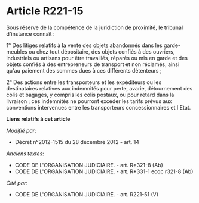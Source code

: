 # Article R221-15

Sous réserve de la compétence de la juridiction de proximité, le tribunal d'instance connaît :

1° Des litiges relatifs à la vente des objets abandonnés dans les garde-meubles ou chez tout dépositaire, des objets confiés
à des ouvriers, industriels ou artisans pour être travaillés, réparés ou mis en garde et des objets confiés à des
entrepreneurs de transport et non réclamés, ainsi qu'au paiement des sommes dues à ces différents détenteurs ;

2° Des actions entre les transporteurs et les expéditeurs ou les destinataires relatives aux indemnités pour perte, avarie,
détournement des colis et bagages, y compris les colis postaux, ou pour retard dans la livraison ; ces indemnités ne pourront
excéder les tarifs prévus aux conventions intervenues entre les transporteurs concessionnaires et l'Etat.

**Liens relatifs à cet article**

_Modifié par_:

  - Décret n°2012-1515 du 28 décembre 2012 - art. 14

_Anciens textes_:

  - CODE DE L'ORGANISATION JUDICIAIRE. - art. R*321-8 (Ab)
  - CODE DE L'ORGANISATION JUDICIAIRE. - art. R*331-1 ecqc r321-8 (Ab)

_Cité par_:

  - CODE DE L'ORGANISATION JUDICIAIRE. - art. R221-51 (V)
